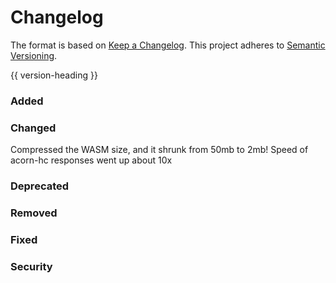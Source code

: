 # Changelog

The format is based on [Keep a Changelog](https://keepachangelog.com/en/1.0.0/).
This project adheres to [Semantic Versioning](https://semver.org/spec/v2.0.0.html).

{{ version-heading }}

### Added

### Changed

Compressed the WASM size, and it shrunk from 50mb to 2mb! Speed of acorn-hc responses went up about 10x

### Deprecated

### Removed

### Fixed

### Security
